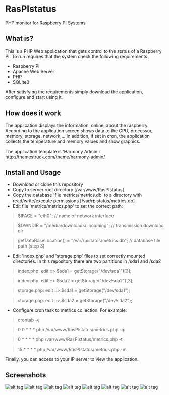 # RasPIstatus
PHP monitor for Raspberry PI Systems

## What is?
This is a PHP Web application that gets control to the status of a Raspberry PI. To run requires that the system check the following requirements:

* Raspberry PI
* Apache Web Server
* PHP
* SQLite3

After satisfying the requirements simply download the application, configure and start using it.

## How does it work
The application displays the information, online, about the raspberry.
According to the application screen shows data to the CPU, processor, memory, storage, network,...
In addition, if set in cron, the application collects the temperature and memory values and show graphics.

The application template is 'Harmony Admin': http://themestruck.com/theme/harmony-admin/

## Install and Usage

* Download or clone this repository
* Copy to server root directory [/var/www/RasPIstatus]
* Copy the database 'file metrics/metrics.db' to a directory with read/write/execute permissions [/var/rpistatus/metrics.db]
* Edit file 'metrics/metrics.php' to set the correct path:

> 	$IFACE = "eth0"; // name of network interface

> 	$DWNDIR = "/media/downloads/.incoming"; // transmission download dir

>	getDataBaseLocation() = "/var/rpistatus/metrics.db"; // database file path (step 3)

* Edit 'index.php' and 'storage.php' files to set correctly mounted directories. In this repository there are two partitions in /sda1 and /sda2

> index.php: edit ::> $sda1 = getStorage("/dev/sda1")[3];

> index.php: edit ::> $sda2 = getStorage("/dev/sda2")[3]; 

> storage.php: edit ::> $sda1 = getStorage("/dev/sda1"); 

> storage.php: edit ::> $sda2 = getStorage("/dev/sda2"); 

* Configure cron task to metrics collection. For example:

> crontab -e

> 0 0 * * *   php /var/www/RasPIstatus/metrics.php -ip

> 0 * * * *   php /var/www/RasPIstatus/metrics.php -t

> 15 * * * *  php /var/www/RasPIstatus/metrics.php -m

Finally, you can access to your IP server to view the application.



## Screenshots
![alt tag](https://github.com/ruboweb/RasPIstatus/blob/master/screenshots/01.dash.png)
![alt tag](https://github.com/ruboweb/RasPIstatus/blob/master/screenshots/02.system.png)
![alt tag](https://github.com/ruboweb/RasPIstatus/blob/master/screenshots/03.processor.png)
![alt tag](https://github.com/ruboweb/RasPIstatus/blob/master/screenshots/04.temp.png)
![alt tag](https://github.com/ruboweb/RasPIstatus/blob/master/screenshots/05.memory.png)
![alt tag](https://github.com/ruboweb/RasPIstatus/blob/master/screenshots/06.storage.png)
![alt tag](https://github.com/ruboweb/RasPIstatus/blob/master/screenshots/07.network.png)
![alt tag](https://github.com/ruboweb/RasPIstatus/blob/master/screenshots/08.services.png)


